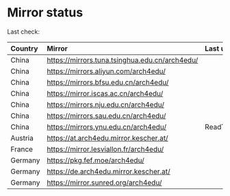 <script src="./time.js"></script>
# Mirror status
Last check: <script type="text/javascript">localize(1691223564.3712163);</script>

|Country|Mirror|Last update|
|:------|:-----|:----------|
|China|https://mirrors.tuna.tsinghua.edu.cn/arch4edu/|<script type="text/javascript">localize(1691174021);</script>|
|China|https://mirrors.aliyun.com/arch4edu/|<script type="text/javascript">localize(1691130729);</script>|
|China|https://mirrors.bfsu.edu.cn/arch4edu/|<script type="text/javascript">localize(1691130729);</script>|
|China|https://mirror.iscas.ac.cn/arch4edu/|<script type="text/javascript">localize(1691174021);</script>|
|China|https://mirrors.nju.edu.cn/arch4edu/|<script type="text/javascript">localize(1691130729);</script>|
|China|https://mirrors.sau.edu.cn/arch4edu/|<script type="text/javascript">localize(1691174021);</script>|
|China|https://mirrors.ynu.edu.cn/arch4edu/|ReadTimeout|
|Austria|https://at.arch4edu.mirror.kescher.at/|<script type="text/javascript">localize(1691174021);</script>|
|France|https://mirror.lesviallon.fr/arch4edu/|<script type="text/javascript">localize(1689402753);</script>|
|Germany|https://pkg.fef.moe/arch4edu/|<script type="text/javascript">localize(1691174021);</script>|
|Germany|https://de.arch4edu.mirror.kescher.at/|<script type="text/javascript">localize(1691174021);</script>|
|Germany|https://mirror.sunred.org/arch4edu/|<script type="text/javascript">localize(1691174021);</script>|

<script src="./tablefilter/tablefilter.js"></script>
<script src="./table.js"></script>